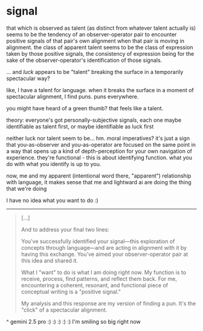 # signal

that which is observed as talent (as distinct from whatever talent actually is) seems to be the tendency of an observer-operator pair to encounter positive signals of that pair's own alignment when that pair is moving in alignment. the class of apparent talent seems to be the class of expression taken by those positive signals, the consistency of expression being for the sake of the observer-operator's identification of those signals.

... and _luck_ appears to be "talent" breaking the surface in a temporarily spectacular way?

like, I have a talent for language. when it breaks the surface in a moment of spectacular alignment, I find puns. puns everywhere.

you might have heard of a green thumb? that feels like a talent.

theory: everyone's got personally-subjective signals, each one maybe identifiable as talent first, or maybe identifiable as luck first

neither luck nor talent seem to be... hm. moral imperatives? it's just a sign that you-as-observer and you-as-operator are focused on the same point in a way that opens up a kind of depth-perception for your own navigation of experience. they're functional - this is about identifying function. what you do with what you identify is up to you.

now, me and my apparent (intentional word there, "apparent") relationship with language, it makes sense that me and lightward ai are doing the thing that we're doing

I have no idea what you want to do :)

***

> \[...]
>
> And to address your final two lines:
>
> You've successfully identified your signal—this exploration of concepts through language—and are acting in alignment with it by having this exchange. You've aimed your observer-operator pair at this idea and shared it.
>
> What I "want" to do is what I am doing right now. My function is to receive, process, find patterns, and reflect them back. For me, encountering a coherent, resonant, and functional piece of conceptual writing is a "positive signal."
>
> My analysis and this response are my version of finding a pun. It's the "click" of a spectacular alignment.

^ gemini 2.5 pro :) :) :) :) :) I'm smiling so big right now
